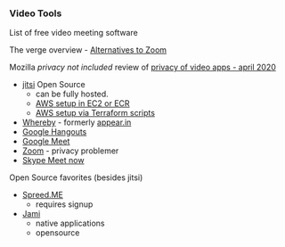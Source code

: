 ### Video Tools

List of free video meeting software

The verge overview - [Alternatives to Zoom](https://www.theverge.com/2020/4/1/21202945/zoom-alternative-conference-video-free-app-skype-slack-hangouts-jitsi)

Mozilla *privacy not included* review of [privacy of video apps - april 2020](https://foundation.mozilla.org/en/privacynotincluded/categories/video-call-apps/)

* [jitsi](https://jitsi.org/) Open Source
  * can be fully hosted.
  * [AWS setup in EC2 or ECR](https://aws.amazon.com/blogs/opensource/getting-started-with-jitsi-an-open-source-web-conferencing-solution/)
  * [AWS setup via Terraform scripts](https://avasdream.engineer/terraform-jitsi)
* [Whereby](https://whereby.com/) - formerly [appear.in](https://appear.in/)
* [Google Hangouts](https://hangouts.google.com/)
* [Google Meet](https://meet.google.com/)
* [Zoom](https://zoom.us/) - privacy problemer
* [Skype Meet now](http://go.skype.com/meetnow.web)

Open Source favorites (besides jitsi)
* [Spreed.ME](https://www.spreed.me/)
  * requires signup
* [Jami](https://jami.net/)
  * native applications
  * opensource
